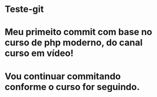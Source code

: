 # Teste-git
#
#   Meu primeito commit com base no curso de php moderno, do canal curso em vídeo!
#
#   Vou continuar commitando conforme o curso for seguindo.
#
#
#
#
#
